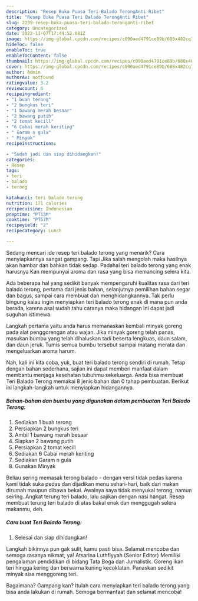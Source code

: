 ```yaml
---
description: "Resep Buka Puasa Teri Balado TerongAnti Ribet"
title: "Resep Buka Puasa Teri Balado TerongAnti Ribet"
slug: 2239-resep-buka-puasa-teri-balado-teronganti-ribet
category: Uncategorized
date: 2022-11-07T17:44:52.081Z
image: https://img-global.cpcdn.com/recipes/c090aed4791ce89b/680x482cq70/teri-balado-terong-foto-resep-utama.jpg
hideToc: false
enableToc: true
enableTocContent: false
thumbnail: https://img-global.cpcdn.com/recipes/c090aed4791ce89b/680x482cq70/teri-balado-terong-foto-resep-utama.jpg
cover: https://img-global.cpcdn.com/recipes/c090aed4791ce89b/680x482cq70/teri-balado-terong-foto-resep-utama.jpg
author: Admin
authorAv: notfound
ratingvalue: 3.2
reviewcount: 6
recipeingredient:
- "1 buah terong"
- "2 bungkus teri"
- "1 bawang merah besaar"
- "2 bawang putih"
- "2 tomat kecill"
- "6 Cabai merah keriting"
- " Garam n gula"
- " Minyak"
recipeinstructions:

- "Sudah jadi dan siap dihidangkan!"
categories:
- Resep
tags:
- teri
- balado
- terong

katakunci: teri balado terong 
nutrition: 171 calories
recipecuisine: Indonesian
preptime: "PT13M"
cooktime: "PT57M"
recipeyield: "2"
recipecategory: Lunch

---
```



Sedang mencari ide resep teri balado terong yang menarik? Cara menyiapkannya sangat gampang. Tapi Jika salah mengolah maka hasilnya akan hambar dan bahkan tidak sedap. Padahal teri balado terong yang enak harusnya Kan mempunyai aroma dan rasa yang bisa memancing selera kita.


Ada beberapa hal yang sedikit banyak mempengaruhi kualitas rasa dari teri balado terong, pertama dari jenis bahan, selanjutnya pemilihan bahan segar dan bagus, sampai cara membuat dan menghidangkannya. Tak perlu bingung kalau ingin menyiapkan teri balado terong enak di mana pun anda berada, karena asal sudah tahu caranya maka hidangan ini dapat jadi suguhan istimewa.

Langkah pertama yaitu anda harus memanaskan kembali minyak goreng pada alat penggorengan atau wajan. Jika minyak goreng telah panas, masukan bumbu yang telah dihaluskan tadi beserta lengkuas, daun salam, dan daun jeruk. Tumis semua bumbu tersebut sampai matang merata dan mengeluarkan aroma harum.


Nah, kali ini kita coba, yuk, buat teri balado terong sendiri di rumah. Tetap dengan bahan sederhana, sajian ini dapat memberi manfaat dalam membantu menjaga kesehatan tubuhmu sekeluarga. Anda bisa membuat Teri Balado Terong memakai 8 jenis bahan dan 0 tahap pembuatan. Berikut ini langkah-langkah untuk menyiapkan hidangannya.

<!--inarticleads1-->

##### Bahan-bahan dan bumbu yang digunakan dalam pembuatan Teri Balado Terong:

1. Sediakan 1 buah terong
1. Persiapkan 2 bungkus teri
1. Ambil 1 bawang merah besaar
1. Siapkan 2 bawang putih
1. Persiapkan 2 tomat kecill
1. Sediakan 6 Cabai merah keriting
1. Sediakan  Garam n gula
1. Gunakan  Minyak


Beliau sering memasak terong balado - dengan versi tidak pedas karena kami tidak suka pedas dan dijadikan menu sehari-hari, baik dari makan dirumah maupun dibawa bekal. Awalnya saya tidak menyukai terong, namun seiring. Angkat terung teri balado, lalu sajikan dengan nasi hangat. Resep membuat terung teri balado di atas bakal enak dan menggugah selera makanmu, deh. 

<!--inarticleads2-->

##### Cara buat Teri Balado Terong:


1. Selesai dan siap dihidangkan!

Langkah bikinnya pun gak sulit, kamu pasti bisa. Selamat mencoba dan semoga rasanya nikmat, ya! Atsarina Luthfiyyah (Senior Editor) Memiliki pengalaman pendidikan di bidang Tata Boga dan Jurnalistik. Goreng ikan teri hingga kering dan berwarna kuning kecoklatan. Panaskan sedikit minyak sisa menggoreng teri. 

Bagaimana? Gampang kan? Itulah cara menyiapkan teri balado terong yang bisa anda lakukan di rumah. Semoga bermanfaat dan selamat mencoba!
